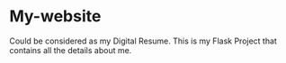 # My-website
Could be considered as my Digital Resume.
This is my Flask Project that contains all the details about me.
